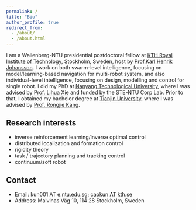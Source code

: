 ```yaml
---
permalink: /
title: "Bio"
author_profile: true
redirect_from: 
  - /about/
  - /about.html
---
```


I am a Wallenberg-NTU presidential postdoctoral fellow at [KTH Royal Institute of Technology](https://www.kth.se/), Stockholm, Sweden, host by [Prof.Karl Henrik Johansson](https://people.kth.se/~kallej/index.html). 
I work on both swarm-level intelligence, focusing on model/learning-based navigation for multi-robot system, and also individual-level intelligence, focusing on design, modelling and control for single robot.
I did my PhD at [Nanyang Technological University](https://www.ntu.edu.sg/), where I was advised by [Prof. Lihua Xie](https://personal.ntu.edu.sg/elhxie/) and funded by the STE-NTU Corp Lab.
Prior to that, I obtained my bachelor degree at [Tianjin University](https://www.tju.edu.cn/), where I was advised by [Prof. Rongjie Kang](https://faculty.tju.edu.cn/RongjieKang/en/index.htm).


## Research interests
* inverse reinforcement learning/inverse optimal control
* distributed localization and formation control
* rigidity theory
* task / trajectory planning and tracking control
* continuum/soft robot

## Contact
* Email: kun001 AT e.ntu.edu.sg; caokun AT kth.se
* Address: Malvinas Väg 10, 114 28 Stockholm, Sweden

<script type='text/javascript' id='clustrmaps' src='//cdn.clustrmaps.com/map_v2.js?cl=ffffff&w=300&t=tt&d=LLaYO4kpRR1Hv634a2N8GlvF7Sxo042TE3ngluj6B70&co=2d78ad&cmo=3acc3a&cmn=ff5353&ct=ffffff'></script>